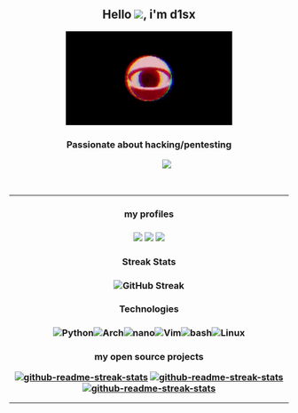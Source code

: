 
<h2 align="center">
  Hello <img src="https://media.giphy.com/media/hvRJCLFzcasrR4ia7z/giphy.gif" width="35">, i'm d1sx
</h2>    

<p align="center"> <img src="d1sx.gif" width="300"/> </p>
<h3 align="center">Passionate about hacking/pentesting</h3>
<p align="center"> 
                                          <img src="https://readme-typing-svg.herokuapp.com?font=Fira&color=%23FFA500&size=22&width=440&height=45&lines=Hello%2C+World!+I'm++d1sx+.+.+.;Python+Language+Developer+.+.+.;Always+learning+and+practicing">
</p>
   <!--
hi :)
-->
<br>

 ---
 
<h3 align="center" >
  my profiles
</h3>
<h3 align="center" >
<a href="https://tryhackme.com/p/d1sx"><img src="https://assets.tryhackme.com/img/favicon.png" width="100"/></a>
<a href="https://capturetheflag.com.br/player/d1sx"><img src="https://capturetheflag.com.br/favicon.ico" width="100"/></a>
<a href="https://app.hackthebox.com/users/842198"><img src="https://app.hackthebox.com/images/HTB-favicon/favicon.ico" width="100"/></a>
</h3>



<h3 align="center">
  Streak Stats
</h3>
<h3 align="center">
  <img alt="GitHub Streak" src="https://github-readme-streak-stats.herokuapp.com?user=d1sx&theme=great-gatsby&date_format=j%2Fn%5B%2FY%5D" />
</h3>
 
<h3 align="center">
   Technologies
</h3> 
<h3 align="center">
<img alt="Python" src="https://img.shields.io/badge/-Python-45b8d8?style=for-the-badge&logo=python&logoColor=white" /><img alt="Arch" src="https://img.shields.io/badge/Arch%20Linux-1793D1?logo=arch-linux&logoColor=fff&style=for-the-badge" /><img alt="nano" src="https://img.shields.io/badge/nano-4A90E2?style=for-the-badge&logo=nano&logoColor=white" /><img alt="Vim" src="https://img.shields.io/badge/-Vim-228B22?style=for-the-badge&logo=vim&logoColor=white" /><img alt="bash" src="https://img.shields.io/badge/-Bash-000000?style=for-the-badge&logo=gnu-bash&logoColor=white" /><img alt="Linux" src="https://img.shields.io/badge/-Linux-000000?style=for-the-badge&logo=linux&logoColor=white" />  
</h3>
<h3 align="center">
  my open source projects

<a href="https://github.com/d1sx/tDcode"><img width="300" src="https://denvercoder1-github-readme-stats.vercel.app/api/pin/?username=d1sx&repo=tDcode&theme=react&bg_color=000000&title_color=FFA500&icon_color=FFFFFF&hide_border=true&show_icons=true" alt="github-readme-streak-stats"></a>
<a href="https://github.com/d1sx/ftp_client"><img width="300" src="https://denvercoder1-github-readme-stats.vercel.app/api/pin/?username=d1sx&repo=ftp_client&theme=react&bg_color=000000&title_color=FFA500&icon_color=FFFFFF&hide_border=true&show_icons=true" alt="github-readme-streak-stats"></a><a href="https://github.com/d1sx/keylogger"><img width="300" src="https://denvercoder1-github-readme-stats.vercel.app/api/pin/?username=d1sx&repo=keylogger&theme=react&bg_color=000000&title_color=FFA500&icon_color=FFFFFF&hide_border=true&show_icons=true" alt="github-readme-streak-stats"></a></h3>

 ---

